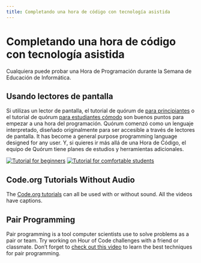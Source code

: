 ```yaml
---
title: Completando una hora de código con tecnología asistida
---
```

# Completando una hora de código con tecnología asistida

Cualquiera puede probar una Hora de Programación durante la Semana de Educación de Informática.

## Usando lectores de pantalla

Si utilizas un lector de pantalla, el tutorial de quórum de [para principiantes](https://quorumlanguage.com/hourofcode/astro1.html) o el tutorial de quórum [para estudiantes cómodo](https://quorumlanguage.com/hourofcode/part1.html) son buenos puntos para empezar a una hora del programación. Quórum comenzó como un lenguaje interpretado, diseñado originalmente para ser accesible a través de lectores de pantalla. It has become a general purpose programming language designed for any user. Y, si quieres ir más allá de una Hora de Código, el equipo de Quórum tiene planes de estudios y herramientas adicionales.

[![Tutorial for beginners](https://code.org/images/fill-480x360/tutorials/hoc2017/quorum_astronomy.jpg)](https://quorumlanguage.com/hourofcode/astro1.html) [![Tutorial for comfortable students](https://code.org/images/fill-480x360/quorum.jpg)](https://quorumlanguage.com/hourofcode/part1.html)

## Code.org Tutorials Without Audio

The [Code.org tutorials](https://studio.code.org/courses) can all be used with or without sound. All the videos have captions.

## Pair Programming

Pair programming is a tool computer scientists use to solve problems as a pair or team. Try working on Hour of Code challenges with a friend or classmate. Don’t forget to [check out this video](https://www.youtube.com/watch?v=vgkahOzFH2Q) to learn the best techniques for pair programming.